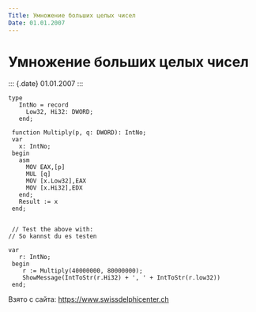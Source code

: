 ```yaml
---
Title: Умножение больших целых чисел
Date: 01.01.2007
---
```



Умножение больших целых чисел
=============================

::: {.date}
01.01.2007
:::

    type
       IntNo = record
         Low32, Hi32: DWORD;
       end;
     
     function Multiply(p, q: DWORD): IntNo;
     var
       x: IntNo;
     begin
       asm
         MOV EAX,[p]
         MUL [q]
         MOV [x.Low32],EAX
         MOV [x.Hi32],EDX
       end;
       Result := x
     end;
     
     
     // Test the above with: 
    // So kannst du es testen 
     
    var
       r: IntNo;
     begin
        r := Multiply(40000000, 80000000);
        ShowMessage(IntToStr(r.Hi32) + ', ' + IntToStr(r.low32))
     end;

Взято с сайта: <https://www.swissdelphicenter.ch>
